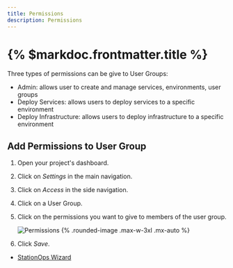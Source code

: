 ```yaml
---
title: Permissions
description: Permissions
---
```



# {% $markdoc.frontmatter.title %}


Three types of permissions can be give to User Groups:
- Admin: allows user to create and manage services, environments, user groups
- Deploy Services: allows users to deploy services to a specific environment
- Deploy Infrastructure: allows users to deploy infrastructure to a specific environment


## Add Permissions to User Group


1. Open your project's dashboard.
2. Click on *Settings* in the main navigation.
3. Click on *Access* in the side navigation.
4. Click on a User Group.
5. Click on the permissions you want to give to members of the user group.
   
   ![Permissions](/images/access/configurePermissions.png) {%  .rounded-image .max-w-3xl .mx-auto %}
7. Click *Save*.
   
- [StationOps Wizard](/wizard.)
